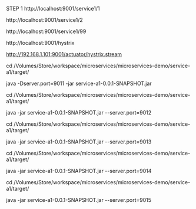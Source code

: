 STEP 1
http://localhost:9001/service1/1

http://localhost:9001/service1/2

http://localhost:9001/service1/99



http://localhost:9001/hystrix

http://192.168.1.101:9001/actuator/hystrix.stream





cd /Volumes/Store/workspace/microservices/microservices-demo/service-a1/target/

java -Dserver.port=9011 -jar service-a1-0.0.1-SNAPSHOT.jar


cd /Volumes/Store/workspace/microservices/microservices-demo/service-a1/target/

java -jar service-a1-0.0.1-SNAPSHOT.jar --server.port=9012


cd /Volumes/Store/workspace/microservices/microservices-demo/service-a1/target/

java -jar service-a1-0.0.1-SNAPSHOT.jar --server.port=9013


cd /Volumes/Store/workspace/microservices/microservices-demo/service-a1/target/

java -jar service-a1-0.0.1-SNAPSHOT.jar --server.port=9014


cd /Volumes/Store/workspace/microservices/microservices-demo/service-a1/target/

java -jar service-a1-0.0.1-SNAPSHOT.jar --server.port=9015

